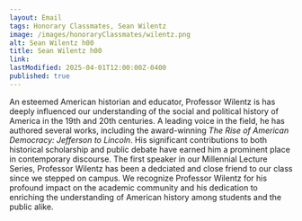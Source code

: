 ```yaml
---
layout: Email
tags: Honorary Classmates, Sean Wilentz
image: /images/honoraryClassmates/wilentz.png
alt: Sean Wilentz h00
title: Sean Wilentz h00
link: 
lastModified: 2025-04-01T12:00:00Z-0400
published: true
---
```

An esteemed American historian and educator, Professor Wilentz is has deeply influenced our understanding of the social and political history of America in the 19th and 20th centuries. A leading voice in the field, he has authored several works, including the award-winning *The Rise of American Democracy: Jefferson to Lincoln*. His significant contributions to both historical scholarship and public debate have earned him a prominent place in contemporary discourse. The first speaker in our Millennial Lecture Series, Professor Wilentz has been a dedciated and close friend to our class since we stepped on campus. We recognize Professor Wilentz for his profound impact on the academic community and his dedication to enriching the understanding of American history among students and the public alike.
